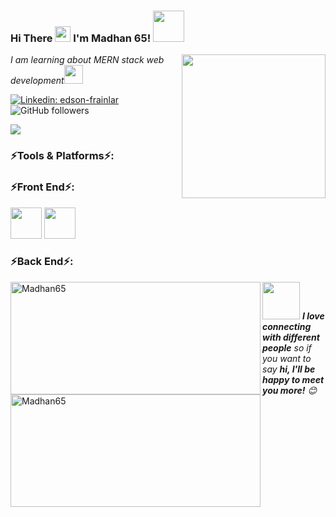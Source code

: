 ### Hi There <img src="https://media.giphy.com/media/hvRJCLFzcasrR4ia7z/giphy.gif" width="25px"> I'm Madhan 65! <img src="https://media.giphy.com/media/12oufCB0MyZ1Go/giphy.gif" width="50">

<img align='right' src="https://media.giphy.com/media/M9gbBd9nbDrOTu1Mqx/giphy.gif" width="230">
<p><em>I am learning about MERN stack web development<img src="https://media.giphy.com/media/WUlplcMpOCEmTGBtBW/giphy.gif" width="30"> 
</em></p>

<!-- [![Twitter Follow](https://img.shields.io/twitter/follow/EdsonFrainlar?label=Follow)](https://twitter.com/intent/follow?screen_name=EdsonFrainlar) -->
[![Linkedin: edson-frainlar](https://img.shields.io/badge/edson-frainlar?style=flat-square&logo=Linkedin&logoColor=white&link=https://www.linkedin.com/in/madhan65/)](https://www.linkedin.com/in/madhan65/)
![GitHub followers](https://img.shields.io/github/followers/Madhan65?label=Follow&style=social)
<!-- [![website](https://img.shields.io/badge/Website-46a2f1.svg?&style=flat-square&logo=Google-Chrome&logoColor=white&link=https://edsonfrainlar.com/)](https://edsonfrainlar.com/) -->
![](https://visitor-badge.glitch.me/badge?page_id=Madhan65.Madhan65)

### ⚡Tools & Platforms⚡:


### ⚡Front End⚡:

<code><img height="50" src="https://www.vectorlogo.zone/logos/tailwindcss/tailwindcss-ar21.svg"></code>
<code><img height="50" src="https://www.vectorlogo.zone/logos/reactjs/reactjs-ar21.svg"></code>


### ⚡Back End⚡:



<!-- ### <img src="https://media.giphy.com/media/VgCDAzcKvsR6OM0uWg/giphy.gif" width="50"> A little more about me...

```javascript
const Frainlar = {
	pronouns: 'He' | 'Him',
	code: ['Javascript', 'Typescript'],
	askMeAbout: ['web dev', 'tech', 'app dev', 'anthropology'],
	technologies: {
		mobileApp: ['React Native'],
		frontEnd: {
			js: ['Angular', 'React', 'Next.js'],
			css: ['bootstrap', 'tailwindCSS'],
		},
		backEnd: {
			js: ['node', 'nest.js', 'express.js'],
			python: ['core'],
		},
		devOps: ['GCP', 'Docker🐳', 'Nginx'],
		databases: ['mongo', 'MySql'],
		misc: ['Firebase', 'Socket.IO', 'selenium'],
	},
	architecture: ['Serverless Architecture', 'Progressive web applications', 'Single page applications'],
	currentFocus: 'Architecturing Enterprise Applications',
	funFact: 'There are two ways to write error-free programs; only the third one works',
};
```
### <b>⚡📈 My GitHub Statistics 📈⚡</b> -->

<p align="left">
<img width="400" align="left" height="180" align="center" src="https://github-readme-streak-stats.herokuapp.com/?user=Madhan65&" alt="Madhan65" />
<img width="400" align="left" height="180" align="center" src="https://github-readme-stats.vercel.app/api?username=Madhan65&show_icons=true&locale=en" alt="Madhan65" />
</p>


<img src="https://media.giphy.com/media/LnQjpWaON8nhr21vNW/giphy.gif" width="60"> <em><b>I love connecting with different people</b> so if you want to say <b>hi, I'll be happy to meet you more!</b> 😊</em>
